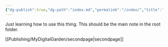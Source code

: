 ```yaml
---
{"dg-publish":true,"dg-path":"index.md","permalink":"/index/","title":"Testing My Digital Garden","tags":["gardenEntry"],"noteIcon":"","created":"2024-12-31T01:00:46.936-06:00","updated":"2024-12-31T04:34:02.149-06:00"}
---
```


Just learning how to use this thing. This should be the main note in the root folder.

[[Publishing/MyDigitalGarden/secondpage\|secondpage]]
